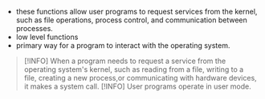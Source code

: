 - these functions allow user programs to request services from the kernel, such as file operations, process control, and communication between processes.
- low level functions
- primary way for a program to interact with the operating system.
> [!INFO] When a program needs to request a service from the operating system's kernel, such as reading from a file, writing to a file, creating a new process,or communicating with hardware devices, it makes a system call.
> [!INFO] User programs operate in user mode.